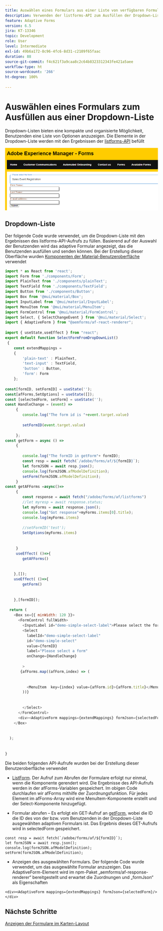 ```yaml
---
title: Auswählen eines Formulars aus einer Liste von verfügbaren Formularen
description: Verwenden der listforms-API zum Ausfüllen der Dropdown-Liste
feature: Adaptive Forms
version: 6.5
jira: KT-13346
topic: Development
role: User
level: Intermediate
exl-id: 49b6a172-8c96-4fc6-8d31-c2109f65faac
duration: 88
source-git-commit: f4c621f3a9caa8c2c64b8323312343fe421a5aee
workflow-type: ht
source-wordcount: '266'
ht-degree: 100%

---
```


# Auswählen eines Formulars zum Ausfüllen aus einer Dropdown-Liste

Dropdown-Listen bieten eine kompakte und organisierte Möglichkeit, Benutzenden eine Liste von Optionen anzuzeigen. Die Elemente in der Dropdown-Liste werden mit den Ergebnissen der [listforms-API](https://opensource.adobe.com/aem-forms-af-runtime/api/#tag/List-Forms/operation/listForms) befüllt

![Kartenansicht](./assets/forms-drop-down.png)

## Dropdown-Liste

Der folgende Code wurde verwendet, um die Dropdown-Liste mit den Ergebnissen des listforms-API-Aufrufs zu füllen. Basierend auf der Auswahl der Benutzenden wird das adaptive Formular angezeigt, das die Benutzenden ausfüllen und senden können. Bei der Erstellung dieser Oberfläche wurden [Komponenten der Material-Benutzeroberfläche](https://mui.com/) verwendet

```javascript
import * as React from 'react';
import Form from './components/Form';
import PlainText from './components/plainText';
import TextField from './components/TextField';
import Button from './components/Button';
import Box from '@mui/material/Box';
import InputLabel from '@mui/material/InputLabel';
import MenuItem from '@mui/material/MenuItem';
import FormControl from '@mui/material/FormControl';
import Select, { SelectChangeEvent } from '@mui/material/Select';
import { AdaptiveForm } from "@aemforms/af-react-renderer";

import { useState,useEffect } from "react";
export default function SelectFormFromDropDownList()
 {
    const extendMappings =
    {
        'plain-text' : PlainText,
        'text-input' : TextField,
        'button' : Button,
        'form': Form
    };

const[formID, setFormID] = useState('');
const[afForms,SetOptions] = useState([]);
const [selectedForm, setForm] = useState('');
const HandleChange = (event) =>
     {
        console.log("The form id is "+event.target.value) 
    
        setFormID(event.target.value)
        
     };
const getForm = async () =>
     {
        
        console.log("The formID in getForm"+ formID);
        const resp = await fetch(`/adobe/forms/af/${formID}`);
        let formJSON = await resp.json();
        console.log(formJSON.afModelDefinition);
        setForm(formJSON.afModelDefinition);
     }
const getAFForms =async()=>
     {
        const response = await fetch("/adobe/forms/af/listforms")
        //let myresp = await response.status;
        let myForms = await response.json();
        console.log("Got response"+myForms.items[0].title);
        console.log(myForms.items)
        
        //setFormID('test');
        SetOptions(myForms.items)

        
     }
     useEffect( ()=>{
        getAFForms()
        

    },[]);
    useEffect( ()=>{
        getForm()
        

    },[formID]);

  return (
    <Box sx={{ minWidth: 120 }}>
      <FormControl fullWidth>
        <InputLabel id="demo-simple-select-label">Please select the form</InputLabel>
        <Select
          labelId="demo-simple-select-label"
          id="demo-simple-select"
          value={formID}
          label="Please select a form"
          onChange={HandleChange}
          
        >
       {afForms.map((afForm,index) => (
    
        
          <MenuItem  key={index} value={afForm.id}>{afForm.title}</MenuItem>
        ))}
        
       
        </Select>
      </FormControl>
      <div><AdaptiveForm mappings={extendMappings} formJson={selectedForm}/></div>
    </Box>
    

  );
  

}
```

Die beiden folgenden API-Aufrufe wurden bei der Erstellung dieser Benutzeroberfläche verwendet

* [ListForm](https://opensource.adobe.com/aem-forms-af-runtime/api/#tag/List-Forms/operation/listForms). Der Aufruf zum Abrufen der Formulare erfolgt nur einmal, wenn die Komponente gerendert wird. Die Ergebnisse des API-Aufrufs werden in der afForms-Variablen gespeichert.
Im obigen Code durchlaufen wir afForms mithilfe der Zuordnungsfunktion. Für jedes Element im afForms-Array wird eine MenuItem-Komponente erstellt und der Select-Komponente hinzugefügt.

* Formular abrufen – Es erfolgt ein GET-Aufruf an [getForm](https://opensource.adobe.com/aem-forms-af-runtime/api/#tag/Get-Form-Definition), wobei die ID die ID des von der bzw. vom Benutzenden in der Dropdown-Liste ausgewählten adaptiven Formulars ist. Das Ergebnis dieses GET-Aufrufs wird in selectedForm gespeichert.

```
const resp = await fetch(`/adobe/forms/af/${formID}`);
let formJSON = await resp.json();
console.log(formJSON.afModelDefinition);
setForm(formJSON.afModelDefinition);
```

* Anzeigen des ausgewählten Formulars. Der folgende Code wurde verwendet, um das ausgewählte Formular anzuzeigen. Das AdaptiveForm-Element wird im npm-Paket „aemforms/af-response-renderer“ bereitgestellt und erwartet die Zuordnungen und „formJson“ als Eigenschaften

```
<div><AdaptiveForm mappings={extendMappings} formJson={selectedForm}/></div>
```

## Nächste Schritte

[Anzeigen der Formulare im Karten-Layout](./display-forms-card-view.md)
